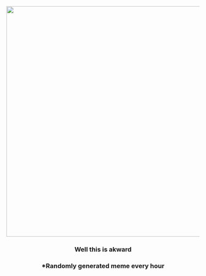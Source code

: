 <p align="center">
        <img src="https://i.redd.it/in0yztoq91k91.gif" width="600" height="600">
        </p>
        <h3 align="center">Well this is akward</h3>
        <h3 align="center">*Randomly generated meme every hour</h3>
    